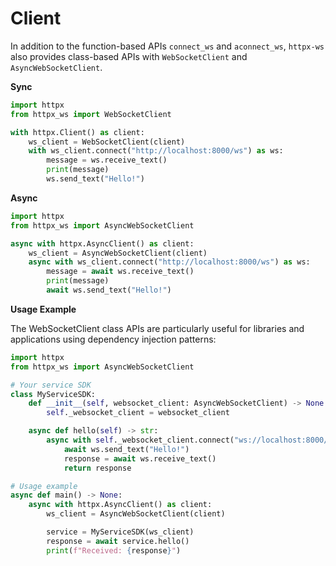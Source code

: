 # Client

In addition to the function-based APIs `connect_ws` and `aconnect_ws`, `httpx-ws` also provides class-based APIs with `WebSocketClient` and `AsyncWebSocketClient`.

**Sync**

```py
import httpx
from httpx_ws import WebSocketClient

with httpx.Client() as client:
    ws_client = WebSocketClient(client)
    with ws_client.connect("http://localhost:8000/ws") as ws:
        message = ws.receive_text()
        print(message)
        ws.send_text("Hello!")
```

**Async**

```py
import httpx
from httpx_ws import AsyncWebSocketClient

async with httpx.AsyncClient() as client:
    ws_client = AsyncWebSocketClient(client)
    async with ws_client.connect("http://localhost:8000/ws") as ws:
        message = await ws.receive_text()
        print(message)
        await ws.send_text("Hello!")
```

**Usage Example**

The WebSocketClient class APIs are particularly useful for libraries and applications using dependency injection patterns:

```py
import httpx
from httpx_ws import AsyncWebSocketClient

# Your service SDK
class MyServiceSDK:
    def __init__(self, websocket_client: AsyncWebSocketClient) -> None:
        self._websocket_client = websocket_client

    async def hello(self) -> str:
        async with self._websocket_client.connect("ws://localhost:8000/ws") as ws:
            await ws.send_text("Hello!")
            response = await ws.receive_text()
            return response

# Usage example
async def main() -> None:
    async with httpx.AsyncClient() as client:
        ws_client = AsyncWebSocketClient(client)

        service = MyServiceSDK(ws_client)
        response = await service.hello()
        print(f"Received: {response}")
```
